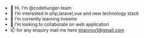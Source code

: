 - 👋 Hi, I’m @codehunger-team
- 👀 I’m interested in php,laravel,vue and new technology stack
- 🌱 I’m currently learning livewire
- 💞️ I’m looking to collaborate on web application
- 📫 for any enquiry mail me here shaivroy1@gmail.com

<!---
codehunger-team/codehunger-team is a ✨ special ✨ repository because its `README.md` (this file) appears on your GitHub profile.
You can click the Preview link to take a look at your changes.
--->
